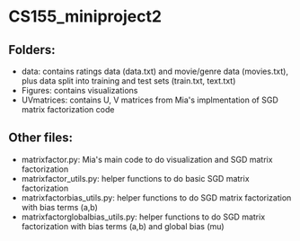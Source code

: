 # CS155_miniproject2

## Folders:
- data: contains ratings data (data.txt) and movie/genre data (movies.txt), plus data split into training and test sets (train.txt, text.txt)
- Figures: contains visualizations
- UVmatrices: contains U, V matrices from Mia's implmentation of SGD matrix factorization code

## Other files:
- matrixfactor.py: Mia's main code to do visualization and SGD matrix factorization
- matrixfactor_utils.py: helper functions to do basic SGD matrix factorization
- matrixfactorbias_utils.py: helper functions to do SGD matrix factorization with bias terms (a,b)
- matrixfactorglobalbias_utils.py: helper functions to do SGD matrix factorization with bias terms (a,b) and global bias (mu)
